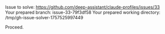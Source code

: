 Issue to solve: https://github.com/deep-assistant/claude-profiles/issues/33
Your prepared branch: issue-33-79f3df58
Your prepared working directory: /tmp/gh-issue-solver-1757525997449

Proceed.